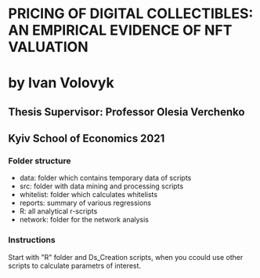 # PRICING OF DIGITAL COLLECTIBLES: AN EMPIRICAL EVIDENCE OF NFT VALUATION

# by Ivan Volovyk

## Thesis Supervisor: Professor Olesia Verchenko

## Kyiv School of Economics 2021

### Folder structure

- data: folder which contains temporary data of scripts
- src: folder with data mining and processing scripts
- whitelist: folder which calculates whitelists
- reports: summary of various regressions
- R: all analytical r-scripts
- network: folder for the network analysis

### Instructions

Start with "R" folder and Ds_Creation scripts, when you ccould use other scripts to calculate parametrs of interest.
